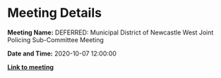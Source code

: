 # Meeting Details

**Meeting Name:** DEFERRED: Municipal District of Newcastle West Joint Policing Sub-Committee Meeting

**Date and Time:** 2020-10-07 12:00:00

**<a href="https://www.limerick.ie/council/whats-on/municipal-district-newcastle-west-joint-policing-sub-committee-meeting-5" target="_blank">Link to meeting</a>**

